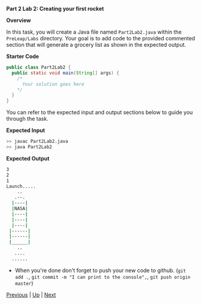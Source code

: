 **Part 2 Lab 2: Creating your first rocket**

**Overview**

In this task, you will create a Java file named `Part2Lab2.java` within the `PreLeap/Labs` directory. Your goal is to add code to the provided commented section that will generate a grocery list as shown in the expected output.

**Starter Code**

```java
public class Part2Lab2 {
  public static void main(String[] args) {
    /*
      Your solution goes here
    */
  }
}
```

You can refer to the expected input and output sections below to guide you through the task.

**Expected Input**

```bash
>> javac Part2Lab2.java
>> java Part2Lab2
```

**Expected Output**

```bash
3
2
1
Launch.....
    ..
   .--.
  |----|
  |NASA|
  |----|
  |----|
  |----|
 |------|
 |------|
 |______|
    ..
   ....
  ......
```

* When you're done don't forget to push your new code to github. 
    (`git add .`, `git commit -m "I can print to the console",`, `git push origin master`)

[Previous](part2labs1.md) | [Up](part2.md) | [Next](README.md)